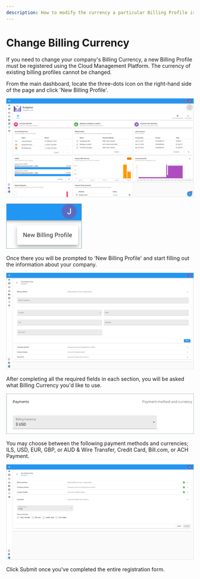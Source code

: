 ```yaml
---
description: How to modify the currency a particular Billing Profile is billed in.
---
```


# Change Billing Currency

If you need to change your company's Billing Currency, a new Billing Profile must be registered using the Cloud Management Platform. The currency of existing billing profiles cannot be changed.

From the main dashboard, locate the three-dots icon on the right-hand side of the page and click 'New Billing Profile'.

![](../.gitbook/assets/more-vert-icon.png)

![](../.gitbook/assets/new-billing-profile.png)

Once there you will be prompted to 'New Billing Profile' and start filling out the information about your company.

![](../.gitbook/assets/create-new-billing-profile-2-%20%281%29%20%282%29.png)

After completing all the required fields in each section, you will be asked what Billing Currency you'd like to use.

![](../.gitbook/assets/currency.png)

You may choose between the following payment methods and currencies; ILS, USD, EUR, GBP, or AUD & Wire Transfer, Credit Card, Bill.com, or ACH Payment.

![](../.gitbook/assets/payment-method-and-currency%20%281%29%20%281%29%20%281%29%20%281%29.png)

Click Submit once you've completed the entire registration form.

